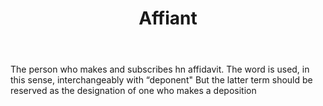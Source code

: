---
title: Affiant
letter: A
permalink: "/definitions/affiant.html"
body: The person who makes and subscribes hn affidavit. The word is used, in this
  sense, interchangeably with “deponent" But the latter term should be reserved as
  the designation of one who makes a deposition
published_at: '2018-07-07'
source: Black's Law Dictionary
layout: post
---